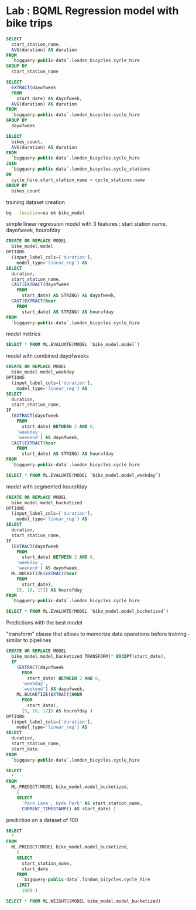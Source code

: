 # Lab : BQML Regression model with bike trips

```sql
SELECT
  start_station_name,
  AVG(duration) AS duration
FROM
  `bigquery-public-data`.london_bicycles.cycle_hire
GROUP BY
  start_station_name
```

```sql
SELECT
  EXTRACT(dayofweek
  FROM
    start_date) AS dayofweek,
  AVG(duration) AS duration
FROM
  `bigquery-public-data`.london_bicycles.cycle_hire
GROUP BY
  dayofweek
```

```sql
SELECT
  bikes_count,
  AVG(duration) AS duration
FROM
  `bigquery-public-data`.london_bicycles.cycle_hire
JOIN
  `bigquery-public-data`.london_bicycles.cycle_stations
ON
  cycle_hire.start_station_name = cycle_stations.name
GROUP BY
  bikes_count
```

training dataset creation

```bash
bq --location=eu mk bike_model
```

simple linear regression model with 3 features : start station name, dayofweek, hourofday

```sql
CREATE OR REPLACE MODEL
  bike_model.model
OPTIONS
  (input_label_cols=['duration'],
    model_type='linear_reg') AS
SELECT
  duration,
  start_station_name,
  CAST(EXTRACT(dayofweek
    FROM
      start_date) AS STRING) AS dayofweek,
  CAST(EXTRACT(hour
    FROM
      start_date) AS STRING) AS hourofday
FROM
  `bigquery-public-data`.london_bicycles.cycle_hire
```

model metrics

```sql
SELECT * FROM ML.EVALUATE(MODEL `bike_model.model`)
```

model with combined dayofweeks

```sql
CREATE OR REPLACE MODEL
  bike_model.model_weekday
OPTIONS
  (input_label_cols=['duration'],
    model_type='linear_reg') AS
SELECT
  duration,
  start_station_name,
IF
  (EXTRACT(dayofweek
    FROM
      start_date) BETWEEN 2 AND 6,
    'weekday',
    'weekend') AS dayofweek,
  CAST(EXTRACT(hour
    FROM
      start_date) AS STRING) AS hourofday
FROM
  `bigquery-public-data`.london_bicycles.cycle_hire
```

```sql
SELECT * FROM ML.EVALUATE(MODEL `bike_model.model_weekday`)
```

model with segmented hourofday

```sql
CREATE OR REPLACE MODEL
  bike_model.model_bucketized
OPTIONS
  (input_label_cols=['duration'],
    model_type='linear_reg') AS
SELECT
  duration,
  start_station_name,
IF
  (EXTRACT(dayofweek
    FROM
      start_date) BETWEEN 2 AND 6,
    'weekday',
    'weekend') AS dayofweek,
  ML.BUCKETIZE(EXTRACT(hour
    FROM
      start_date),
    [5, 10, 17]) AS hourofday
FROM
  `bigquery-public-data`.london_bicycles.cycle_hire
```

```sql
SELECT * FROM ML.EVALUATE(MODEL `bike_model.model_bucketized`)
```

Predictions with the best model

"transform" clause that allows to memorize data operations before training - similar to pipelines

```sql
CREATE OR REPLACE MODEL
  bike_model.model_bucketized TRANSFORM(* EXCEPT(start_date),
  IF
    (EXTRACT(dayofweek
      FROM
        start_date) BETWEEN 2 AND 6,
      'weekday',
      'weekend') AS dayofweek,
    ML.BUCKETIZE(EXTRACT(HOUR
      FROM
        start_date),
      [5, 10, 17]) AS hourofday )
OPTIONS
  (input_label_cols=['duration'],
    model_type='linear_reg') AS
SELECT
  duration,
  start_station_name,
  start_date
FROM
  `bigquery-public-data`.london_bicycles.cycle_hire
```

```sql
SELECT
  *
FROM
  ML.PREDICT(MODEL bike_model.model_bucketized,
    (
    SELECT
      'Park Lane , Hyde Park' AS start_station_name,
      CURRENT_TIMESTAMP() AS start_date) )
```

prediction on a dataset of 100  

```sql
SELECT
  *
FROM
  ML.PREDICT(MODEL bike_model.model_bucketized,
    (
    SELECT
      start_station_name,
      start_date
    FROM
      `bigquery-public-data`.london_bicycles.cycle_hire
    LIMIT
      100) )
```

```sql
SELECT * FROM ML.WEIGHTS(MODEL bike_model.model_bucketized)
```

